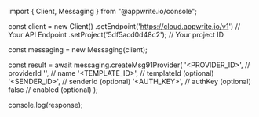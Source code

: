 import { Client, Messaging } from "@appwrite.io/console";

const client = new Client()
    .setEndpoint('https://cloud.appwrite.io/v1') // Your API Endpoint
    .setProject('5df5acd0d48c2'); // Your project ID

const messaging = new Messaging(client);

const result = await messaging.createMsg91Provider(
    '<PROVIDER_ID>', // providerId
    '<NAME>', // name
    '<TEMPLATE_ID>', // templateId (optional)
    '<SENDER_ID>', // senderId (optional)
    '<AUTH_KEY>', // authKey (optional)
    false // enabled (optional)
);

console.log(response);
